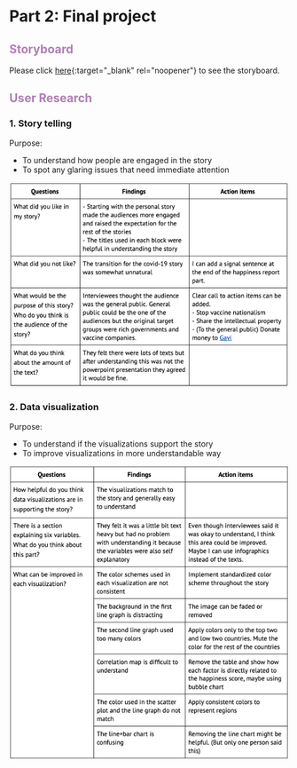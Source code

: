# Part 2: Final project
## <span style="color:#B07EB4">Storyboard</span>
Please click [here](https://www.canva.com/design/DAEYHwVcpbc/91l8PpkGGIRxCeqzO9YsVg/view?utm_content=DAEYHwVcpbc&utm_campaign=designshare&utm_medium=link&utm_source=sharebutton){:target="_blank" rel="noopener"} to see the storyboard. 
## <span style="color:#B07EB4">User Research</span>
### 1. Story telling
Purpose: 
- To understand how people are engaged in the story
- To spot any glaring issues that need immediate attention

![user_story](user_story.png)

### 2. Data visualization
Purpose: 
- To understand if the visualizations support the story
- To improve visualizations in more understandable way 

![user_data](user_data2.png)
